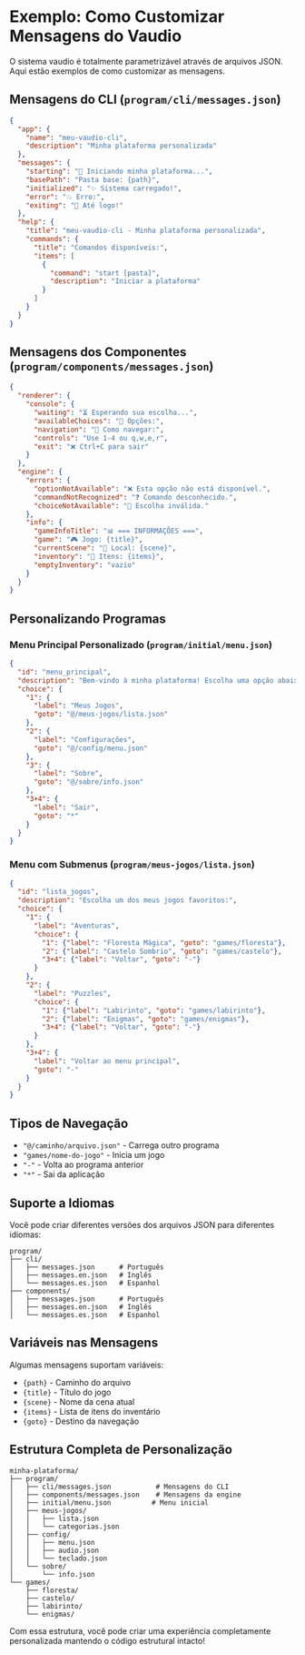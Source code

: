 # Exemplo: Como Customizar Mensagens do Vaudio

O sistema vaudio é totalmente parametrizável através de arquivos JSON. Aqui estão exemplos de como customizar as mensagens.

## Mensagens do CLI (`program/cli/messages.json`)

```json
{
  "app": {
    "name": "meu-vaudio-cli", 
    "description": "Minha plataforma personalizada"
  },
  "messages": {
    "starting": "🚀 Iniciando minha plataforma...",
    "basePath": "Pasta base: {path}",
    "initialized": "✨ Sistema carregado!",
    "error": "💥 Erro:",
    "exiting": "👋 Até logo!"
  },
  "help": {
    "title": "meu-vaudio-cli - Minha plataforma personalizada",
    "commands": {
      "title": "Comandos disponíveis:",
      "items": [
        {
          "command": "start [pasta]",
          "description": "Iniciar a plataforma"
        }
      ]
    }
  }
}
```

## Mensagens dos Componentes (`program/components/messages.json`)

```json
{
  "renderer": {
    "console": {
      "waiting": "⏳ Esperando sua escolha...",
      "availableChoices": "🎯 Opções:",
      "navigation": "🧭 Como navegar:",
      "controls": "Use 1-4 ou q,w,e,r",
      "exit": "❌ Ctrl+C para sair"
    }
  },
  "engine": {
    "errors": {
      "optionNotAvailable": "❌ Esta opção não está disponível.",
      "commandNotRecognized": "❓ Comando desconhecido.",
      "choiceNotAvailable": "🚫 Escolha inválida."
    },
    "info": {
      "gameInfoTitle": "📊 === INFORMAÇÕES ===",
      "game": "🎮 Jogo: {title}",
      "currentScene": "📍 Local: {scene}",
      "inventory": "🎒 Itens: {items}",
      "emptyInventory": "vazio"
    }
  }
}
```

## Personalizando Programas

### Menu Principal Personalizado (`program/initial/menu.json`)

```json
{
  "id": "menu_principal", 
  "description": "Bem-vindo à minha plataforma! Escolha uma opção abaixo.",
  "choice": {
    "1": {
      "label": "Meus Jogos",
      "goto": "@/meus-jogos/lista.json"
    },
    "2": {
      "label": "Configurações",
      "goto": "@/config/menu.json"
    },
    "3": {
      "label": "Sobre",
      "goto": "@/sobre/info.json"
    },
    "3+4": {
      "label": "Sair",
      "goto": "*"
    }
  }
}
```

### Menu com Submenus (`program/meus-jogos/lista.json`)

```json
{
  "id": "lista_jogos",
  "description": "Escolha um dos meus jogos favoritos:",
  "choice": {
    "1": {
      "label": "Aventuras",
      "choice": {
        "1": {"label": "Floresta Mágica", "goto": "games/floresta"},
        "2": {"label": "Castelo Sombrio", "goto": "games/castelo"},
        "3+4": {"label": "Voltar", "goto": "-"}
      }
    },
    "2": {
      "label": "Puzzles",
      "choice": {
        "1": {"label": "Labirinto", "goto": "games/labirinto"},
        "2": {"label": "Enigmas", "goto": "games/enigmas"},
        "3+4": {"label": "Voltar", "goto": "-"}
      }
    },
    "3+4": {
      "label": "Voltar ao menu principal",
      "goto": "-"
    }
  }
}
```

## Tipos de Navegação

- `"@/caminho/arquivo.json"` - Carrega outro programa
- `"games/nome-do-jogo"` - Inicia um jogo  
- `"-"` - Volta ao programa anterior
- `"*"` - Sai da aplicação

## Suporte a Idiomas

Você pode criar diferentes versões dos arquivos JSON para diferentes idiomas:

```
program/
├── cli/
│   ├── messages.json      # Português
│   ├── messages.en.json   # Inglês  
│   └── messages.es.json   # Espanhol
├── components/
│   ├── messages.json      # Português
│   ├── messages.en.json   # Inglês
│   └── messages.es.json   # Espanhol
```

## Variáveis nas Mensagens

Algumas mensagens suportam variáveis:

- `{path}` - Caminho do arquivo
- `{title}` - Título do jogo
- `{scene}` - Nome da cena atual
- `{items}` - Lista de itens do inventário
- `{goto}` - Destino da navegação

## Estrutura Completa de Personalização

```
minha-plataforma/
├── program/
│   ├── cli/messages.json           # Mensagens do CLI
│   ├── components/messages.json    # Mensagens da engine
│   ├── initial/menu.json          # Menu inicial
│   ├── meus-jogos/
│   │   ├── lista.json
│   │   └── categorias.json
│   ├── config/
│   │   ├── menu.json
│   │   ├── audio.json
│   │   └── teclado.json
│   └── sobre/
│       └── info.json
└── games/
    ├── floresta/
    ├── castelo/
    ├── labirinto/
    └── enigmas/
```

Com essa estrutura, você pode criar uma experiência completamente personalizada mantendo o código estrutural intacto!
